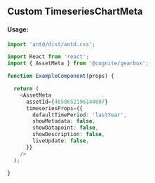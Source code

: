 ## Custom TimeseriesChartMeta

<!-- STORY -->

#### Usage:

```typescript jsx
import 'antd/dist/antd.css';

import React from 'react';
import { AssetMeta } from '@cognite/gearbox';

function ExampleComponent(props) {

  return (
    <AssetMeta 
      assetId={4650652196144007}
      timeseriesProps={{
        defaultTimePeriod: 'lastYear',
        showMetadata: false,
        showDatapoint: false,
        showDescription: false,
        liveUpdate: false,
      }}
    />
  );
  
}
```
